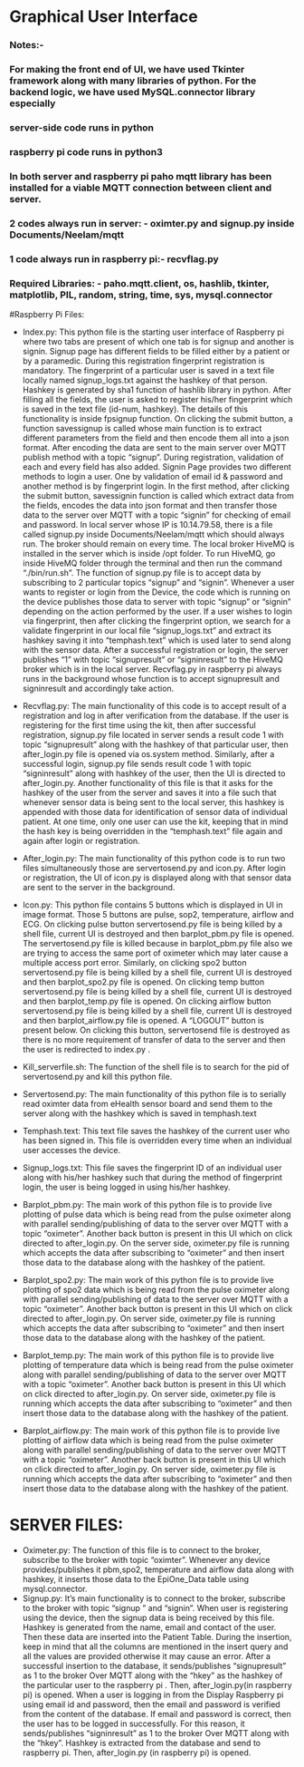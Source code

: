 # Graphical User Interface
### Notes:-
### For making the front end of UI, we have used Tkinter framework along with many libraries of python. For the backend logic, we have used MySQL.connector library especially
### server-side code runs in python
### raspberry pi code runs in python3
### In both server and raspberry pi paho mqtt library has been installed for a viable MQTT connection between client and server.
### 2 codes always run in server: -  oximter.py and signup.py inside Documents/Neelam/mqtt
### 1 code always run in raspberry pi:- recvflag.py
### Required Libraries: - paho.mqtt.client, os, hashlib, tkinter, matplotlib, PIL, random, string, time, sys, mysql.connector

#Raspberry Pi Files:

* Index.py: 
This python file is the starting user interface of Raspberry pi where two tabs are present of which one tab is for signup and another is signin.
  			Signup page has different fields to be filled either by a patient or by a paramedic. During this registration fingerprint registration is mandatory. The fingerprint of a particular user is saved in a text file locally named signup_logs.txt against the hashkey of that person. Hashkey is generated by sha1 function of hashlib library in python.  After filling all the fields, the user is asked to register his/her fingerprint which is saved in the text file (id-num, hashkey). The details of this functionality is inside fpsignup function. On clicking the submit button, a function savessignup is called whose main function is to extract different parameters from the field and then encode them all into a json format. After encoding the data are sent to the main server over MQTT publish method with a topic “signup”. During registration, validation of each and every field has also added. 
  			Signin Page provides two different methods to login a user. One by validation of email id & password and another method is by fingerprint login. In the first method, after clicking the submit button, savessignin function is called which extract data from the fields, encodes the data into json format and then transfer those data to the server over MQTT with a topic “signin” for checking of email and password. 
  			In local server whose IP is 10.14.79.58, there is a file called signup.py inside Documents/Neelam/mqtt which should always run. The broker should remain on every time. The local broker HiveMQ is installed in the server which is inside /opt folder. To run HiveMQ, go inside HiveMQ folder through the terminal and then run the command “./bin/run.sh”. The function of signup.py file is to accept data by subscribing to 2 particular topics “signup” and “signin”. Whenever a user wants to register or login from the Device, the code which is running on the device publishes those data to server with topic “signup” or “signin” depending on the action performed by the user.
  			If a user wishes to login via fingerprint, then after clicking the fingerprint option, we search for a validate fingerprint in our local file “signup_logs.txt” and extract its hashkey saving it into “temphash.text” which is used later to send along with the sensor data.
  			After a successful registration or login, the server publishes “1” with topic “signupresult” or “signinresult” to the HiveMQ broker which is in the local server. Recvflag.py in raspberry pi always runs in the background whose function is to accept signupresult and signinresult and accordingly take action.

* Recvflag.py:
 			The main functionality of this code is to accept result of a registration and log in after verification from the database. If the user is registering for the first time using the kit, then after successful registration, signup.py file located in server sends a result code 1 with topic “signupresult” along with the hashkey of that particular user, then after_login.py file is opened via os.system method. Similarly, after a successful login, signup.py file sends result code 1 with topic “signinresult” along with hashkey of the user, then the UI is directed to after_login.py. Another functionality of this file is that it asks for the hashkey of the user from the server and saves it into a file such that whenever sensor data is being sent to the local server, this hashkey is appended with those data for identification of sensor data of individual patient. At one time, only one user can use the kit, keeping that in mind the hash key is being overridden in the “temphash.text” file again and again after login or registration. 

* After_login.py:
 			The main functionality of this python code is to run two files simultaneously those are servertosend.py and icon.py. After login or registration, the UI of icon.py is displayed along with that sensor data are sent to the server in the background.
* Icon.py:
  			This python file contains 5 buttons which is displayed in UI in image format. Those 5 buttons are pulse, sop2, temperature, airflow and ECG. On clicking pulse button servertosend.py file is being killed by a shell file, current UI is destroyed and then barplot_pbm.py file is opened. The servertosend.py file is killed because in barplot_pbm.py file also we are trying to access the same port of oximeter which may later cause a multiple access port error. Similarly, on clicking spo2 button servertosend.py file is being killed by a shell file, current UI is destroyed and then barplot_spo2.py file is opened. On clicking temp button servertosend.py file is being killed by a shell file, current UI is destroyed and then barplot_temp.py file is opened. On clicking airflow button servertosend.py file is being killed by a shell file, current UI is destroyed and then barplot_airflow.py file is opened.
  A “LOGOUT” button is present below. On clicking this button, servertosend file is destroyed as there is no more requirement of transfer of data to the server and then the user is redirected to index.py .
* Kill_serverfile.sh:
  			The function of the shell file is to search for the pid of servertosend.py and kill this python file.
* Servertosend.py:
 			 The main functionality of this python file is to serially read oximter data from eHealth sensor board and send them to the server along with the hashkey which is saved in temphash.text
* Temphash.text:
  			This text file saves the hashkey of the current user who has been signed in. This file is overridden every time when an individual user accesses the device.
* Signup_logs.txt:
 			This file saves the fingerprint ID of an individual user along with his/her hashkey such that during the method of fingerprint login, the user is being logged in using his/her hashkey.
* Barplot_pbm.py:
  			The main work of this python file is to provide live plotting of pulse data which is being read from the pulse oximeter along with parallel sending/publishing of data to the server over MQTT with a topic “oximeter”. Another back button is present in this UI which on click directed to after_login.py. On the server side, oximeter.py file is running which accepts the data after subscribing to “oximeter” and then insert those data to the database along with the hashkey of the patient.
* Barplot_spo2.py:
  			The main work of this python file is to provide live plotting of spo2 data which is being read from the pulse oximeter along with parallel sending/publishing of data to the server over MQTT with a topic “oximeter”. Another back button is present in this UI which on click directed to after_login.py. On server side, oximeter.py file is running which accepts the data after subscribing to “oximeter” and then insert those data to the database along with the hashkey of the patient.
* Barplot_temp.py:
  			The main work of this python file is to provide live plotting of temperature data which is being read from the pulse oximeter along with parallel sending/publishing of data to the server over MQTT with a topic “oximeter”. Another back button is present in this UI which on click directed to after_login.py. On server side, oximeter.py file is running which accepts the data after subscribing to “oximeter” and then insert those data to the database along with the hashkey of the patient.
* Barplot_airflow.py:
  			The main work of this python file is to provide live plotting of airflow data which is being read from the pulse oximeter along with parallel sending/publishing of data to the server over MQTT with a topic “oximeter”. Another back button is present in this UI which on click directed to after_login.py. On server side, oximeter.py file is running which accepts the data after subscribing to “oximeter” and then insert those data to the database along with the hashkey of the patient.

# SERVER FILES:
* Oximeter.py:
The function of this file is to connect to the broker, subscribe to the broker with topic “oximter”. Whenever any device provides/publishes it pbm,spo2, temperature and airflow data along with hashkey, it inserts those data to the EpiOne_Data table using mysql.connector.
*  Signup.py:
It’s main functionality is to connect to the broker, subscribe to the broker with topic “signup ” and “signin”.
 When user is registering using the device, then the signup data is being received by this file. Hashkey is generated from the name, email and contact of the user. Then these data are inserted into the Patient Table. During the insertion, keep in mind that all the columns are mentioned in the insert query and all the values are provided otherwise it may cause an error. After a successful insertion to the database, it sends/publishes “signupresult” as 1 to the broker Over MQTT along with the “hkey” as the hashkey of the particular user to the raspberry pi . Then, after_login.py(in raspberry pi) is opened.
When a user is logging in from the Display Raspberry pi using email id and password, then  the email and password is verified from the content of the database. If email and password is correct, then the user has to be logged in successfully. For this reason, it sends/publishes “signinresult” as 1 to the broker Over MQTT along with the “hkey”. Hashkey is extracted from the database and send to raspberry pi. Then, after_login.py (in raspberry pi) is opened.
